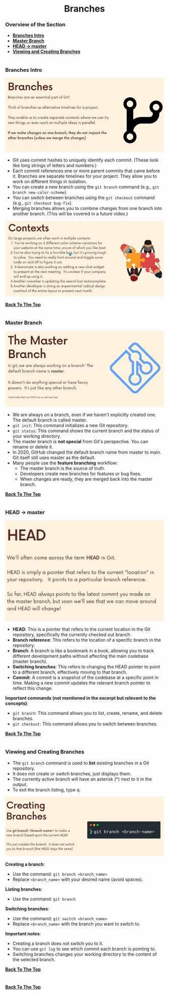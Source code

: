 <h1 align="center">Branches</h1>

### Overview of the Section
* **[Branches Intro](#branches)**
* **[Master Branch](#master)**
* **[HEAD -> master](#head-master)**
* **[Viewing and Creating Branches](#view-branches)**

#
### <a name="branches">Branches Intro</a>

![branches_2](https://github.com/tsokac2/-_-_Git_and_GitHub_CheatSheet/blob/main/src/16.JPG)

- Git uses commit hashes to uniquely identify each commit. (These look like long strings of letters and numbers.)
- Each commit references one or more parent commits that came before it.
Branches are separate timelines for your project. They allow you to work on different things in isolation.
- You can create a new branch using the ``git branch`` command (e.g., ``git branch new-color-scheme``).
- You can switch between branches using the ``git checkout`` command (e.g., ``git checkout bug-fix``).
- Merging branches allows you to combine changes from one branch into another branch. (This will be covered in a future video.)

![branches](https://github.com/tsokac2/-_-_Git_and_GitHub_CheatSheet/blob/main/src/15.JPG)

**[Back To The Top](#Overview-of-the-Section)**
#

### <a name="master">Master Branch</a>

![Master](https://github.com/tsokac2/-_-_Git_and_GitHub_CheatSheet/blob/main/src/17.JPG)

- We are always on a branch, even if we haven't explicitly created one. The default branch is called master.
- ``git init``: This command initializes a new Git repository.
- ``git status``: This command shows the current branch and the status of your working directory.
- The master branch is **not special** from Git's perspective. You can rename or delete it.
- In 2020, GitHub changed the default branch name from master to main. Git itself still uses master as the default.
- Many people use the **feature branching** workflow:
    - The master branch is the source of truth.
    - Developers create new branches for features or bug fixes.
    - When changes are ready, they are merged back into the master branch.

**[Back To The Top](#Overview-of-the-Section)**
#

### <a name="head-master">HEAD -> master</a>

![head](https://github.com/tsokac2/-_-_Git_and_GitHub_CheatSheet/blob/main/src/18.JPG)

- **HEAD**: This is a pointer that refers to the current location in the Git repository, specifically the currently checked out branch.
- **Branch reference**: This refers to the location of a specific branch in the repository.
- **Branch**: A branch is like a bookmark in a book, allowing you to track different development paths without affecting the main codebase (master branch).
- **Switching branches**: This refers to changing the HEAD pointer to point to a different branch, effectively moving to that branch.
- **Commit**: A commit is a snapshot of the codebase at a specific point in time. Making a new commit updates the relevant branch pointer to reflect this change.

**Important commands (not mentioned in the excerpt but relevant to the concepts)**:

- ``git branch``: This command allows you to list, create, rename, and delete branches.
- ``git checkout``: This command allows you to switch between branches.

**[Back To The Top](#Overview-of-the-Section)**
#

### <a name="view-branches">Viewing and Creating Branches</a>

- The ``git branch`` command is used to **list** existing branches in a Git repository.
- It does not create or switch branches, just displays them.
- The currently active branch will have an asterisk (*) next to it in the output.
- To exit the branch listing, type q.

![create_branche](https://github.com/tsokac2/-_-_Git_and_GitHub_CheatSheet/blob/main/src/19.JPG)

**Creating a branch**:
- Use the command: ``git branch <branch_name>``
- Replace ``<branch_name>`` with your desired name (avoid spaces).

**Listing branches**:
- Use the command: ``git branch``

**Switching branches**:
- Use the command: ``git switch <branch_name>``
- Replace ``<branch_name>`` with the branch you want to switch to.

**Important notes**:
- Creating a branch does not switch you to it.
- You can use ``git log`` to see which commit each branch is pointing to.
- Switching branches changes your working directory to the content of the selected branch.

**[Back To The Top](#Overview-of-the-Section)**
#

**[Back To The Top](#Overview-of-the-Section)**
#
